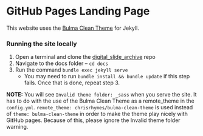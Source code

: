 # GitHub Pages Landing Page
This website uses the [Bulma Clean Theme](https://github.com/chrisrhymes/bulma-clean-theme) for Jekyll.

### Running the site locally
1. Open a terminal and clone the [digital_slide_archive](https://github.com/DigitalSlideArchive/digital_slide_archive) repo
1. Navigate to the docs folder – `cd docs`
1. Run the command `bundle exec jekyll serve`
    * You may need to run `bundle install && bundle update` if this step fails. Once that is done, repeat step 3.
  
**NOTE:** You will see `Invalid theme folder: _sass` when you serve the site. It has to do with the use of the Bulma Clean Theme as a remote_theme in the `config.yml`. `remote_theme: chrisrhymes/bulma-clean-theme` is used instead of `theme: bulma-clean-theme` in order to make the theme play nicely with GitHub pages. Because of this, please ignore the Invalid theme folder warning.
